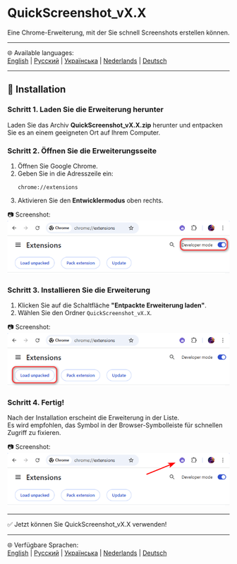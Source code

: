 # QuickScreenshot_vX.X
Eine Chrome-Erweiterung, mit der Sie schnell Screenshots erstellen können.

---

🌐 Available languages:  
[English](README.md) | [Русский](README.ru.md) | [Українська](README.uk.md) | [Nederlands](README.nl.md) | [Deutsch](README.de.md)

---

## 🚀 Installation

### Schritt 1. Laden Sie die Erweiterung herunter
Laden Sie das Archiv **QuickScreenshot_vX.X.zip** herunter und entpacken Sie es an einem geeigneten Ort auf Ihrem Computer.

### Schritt 2. Öffnen Sie die Erweiterungsseite
1. Öffnen Sie Google Chrome.  
2. Geben Sie in die Adresszeile ein:  
   ```
   chrome://extensions
   ```
3. Aktivieren Sie den **Entwicklermodus** oben rechts.

📷 Screenshot:  
![Developer mode](screenshots/step2_developer_mode.png)

### Schritt 3. Installieren Sie die Erweiterung
1. Klicken Sie auf die Schaltfläche **"Entpackte Erweiterung laden"**.  
2. Wählen Sie den Ordner `QuickScreenshot_vX.X`.  

📷 Screenshot:  
![Load unpacked](screenshots/step3_load_unpacked.png)

### Schritt 4. Fertig!
Nach der Installation erscheint die Erweiterung in der Liste.  
Es wird empfohlen, das Symbol in der Browser-Symbolleiste für schnellen Zugriff zu fixieren.

📷 Screenshot:  
![Extension installed](screenshots/step4_installed.png)

---

✅ Jetzt können Sie QuickScreenshot_vX.X verwenden!

---

🌐 Verfügbare Sprachen:  
[English](README.md) | [Русский](README.ru.md) | [Українська](README.uk.md) | [Nederlands](README.nl.md) | [Deutsch](README.de.md)
